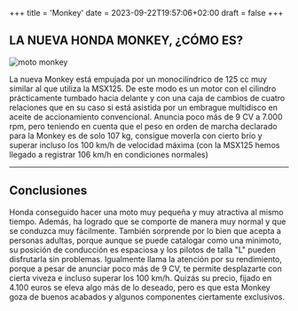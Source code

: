 +++
title = 'Monkey'
date = 2023-09-22T19:57:06+02:00
draft = false
+++

## LA NUEVA HONDA MONKEY, ¿CÓMO ES?
![moto monkey](./images/monkey.jpg)

La nueva Monkey está empujada por un monocilíndrico de 125 cc muy similar al que utiliza la MSX125. De este modo es un motor con el cilindro prácticamente tumbado hacia delante y con una caja de cambios de cuatro relaciones que en su caso si está asistida por un embrague multidisco en aceite de accionamiento convencional. Anuncia poco más de 9 CV a 7.000 rpm, pero teniendo en cuenta que el peso en orden de marcha declarado para la Monkey es de solo 107 kg, consigue moverla con cierto brío y superar incluso los 100 km/h de velocidad máxima (con la MSX125 hemos llegado a registrar 106 km/h en condiciones normales)

---

## Conclusiones
Honda conseguido hacer una moto muy pequeña y muy atractiva al mismo tiempo. Además, ha logrado que se comporte de manera muy normal y que se conduzca muy fácilmente. También sorprende por lo bien que acepta a personas adultas, porque aunque se puede catalogar como una minimoto, su posición de conducción es espaciosa y los pilotos de talla "L" pueden disfrutarla sin problemas. Igualmente llama la atención por su rendimiento, porque a pesar de anunciar poco más de 9 CV, te permite desplazarte con cierta viveza e incluso superar los 100 km/h. Quizás su precio, fijado en 4.100 euros se eleva algo más de lo deseado, pero es que esta Monkey goza de buenos acabados y algunos componentes ciertamente exclusivos.
